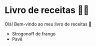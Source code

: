 # Livro de receitas :man_cook:

Olá! Bem-vindo ao meu livro de receitas :wave: 

- Strogonoff  de frango
- Pavê
